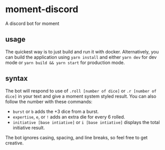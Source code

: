 # moment-discord

A discord bot for moment

## usage

The quickest way is to just build and run it with docker. Alternatively, you can build the application using `yarn install` and either `yarn dev` for dev mode or `yarn build && yarn start` for production mode.

## syntax

The bot will respond to use of `.roll [number of dice]` or `.r [number of dice]` in your text and give a moment system styled result. You can also follow the number with these commands:

- `burst` or `b` adds the +3 dice from a burst.
- `expertise`, `e`, or `!` adds an extra die for every 6 rolled.
- `initiative [base intiative]` or `i [base intiative]` displays the total initiative result.

The bot ignores casing, spacing, and line breaks, so feel free to get creative.
